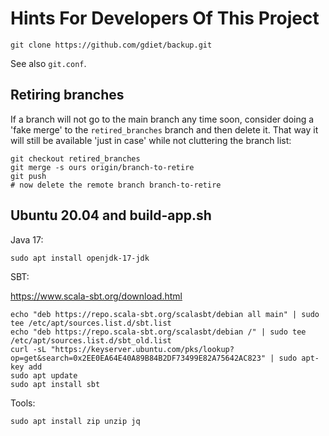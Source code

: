 # Hints For Developers Of This Project

```
git clone https://github.com/gdiet/backup.git
```
See also `git.conf`.

## Retiring branches

If a branch will not go to the main branch any time soon, consider doing a 'fake merge' to the `retired_branches` branch and then delete it. That way it will still be available 'just in case' while not cluttering the branch list:

    git checkout retired_branches
    git merge -s ours origin/branch-to-retire
    git push
    # now delete the remote branch branch-to-retire

## Ubuntu 20.04 and build-app.sh

Java 17:

```
sudo apt install openjdk-17-jdk
```

SBT:

https://www.scala-sbt.org/download.html

```
echo "deb https://repo.scala-sbt.org/scalasbt/debian all main" | sudo tee /etc/apt/sources.list.d/sbt.list
echo "deb https://repo.scala-sbt.org/scalasbt/debian /" | sudo tee /etc/apt/sources.list.d/sbt_old.list
curl -sL "https://keyserver.ubuntu.com/pks/lookup?op=get&search=0x2EE0EA64E40A89B84B2DF73499E82A75642AC823" | sudo apt-key add
sudo apt update
sudo apt install sbt
```

Tools:

```
sudo apt install zip unzip jq
```
